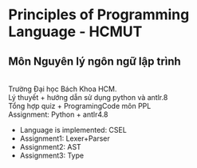# Principles of Programming Language - HCMUT
<h2>Môn Nguyên lý ngôn ngữ lập trình </h2><br/>
Trường Đại học Bách Khoa HCM. <br/>
Lý thuyết + hướng dẫn sử dụng python và antlr.8 <br/>
Tổng hợp quiz + ProgramingCode môn PPL<br/>
Assignment: Python + antlr4.8
<ul>
  <li>Language is implemented: CSEL</li>
  <li>Assignment1: Lexer+Parser</li>
  <li>Assignment2: AST</li>
  <li>Assignment3: Type</li>
</ul>

